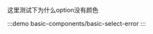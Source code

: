 <!-- :::demo
basic-components/basic-display
:::

:::demo
basic-components/basic-render
:::

:::demo
basic-components/basic-copy
:::

:::demo
basic-components/basic-status
::: -->

这里测试下为什么option没有颜色

:::demo
basic-components/basic-select-error
:::
